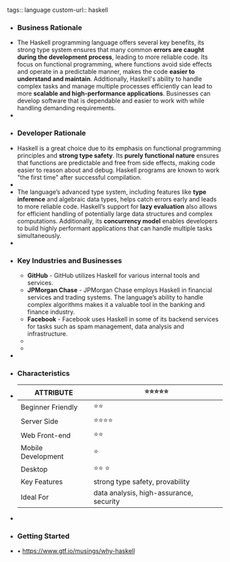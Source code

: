 tags:: language
custom-url:: haskell

- ### Business Rationale
- The Haskell programming language offers several key benefits, its strong type system ensures that many common **errors are caught during the development process**, leading to more reliable code. Its focus on functional programming, where functions avoid side effects and operate in a predictable manner, makes the code **easier to understand and maintain**. Additionally, Haskell's ability to handle complex tasks and manage multiple processes efficiently can lead to more **scalable and high-performance applications**.  Businesses can develop software that is dependable and easier to work with while handling demanding requirements.
-
- ### Developer Rationale
- Haskell is a great choice due to its emphasis on functional programming principles and **strong type safety**. Its **purely functional nature** ensures that functions are predictable and free from side effects, making code easier to reason about and debug.  Haskell programs are known to work "the first time" after successful compilation.
-
- The language’s advanced type system, including features like **type inference** and algebraic data types, helps catch errors early and leads to more reliable code. Haskell’s support for **lazy evaluation** also allows for efficient handling of potentially large data structures and complex computations. Additionally, its **concurrency model** enables developers to build highly performant applications that can handle multiple tasks simultaneously.
-
- ### Key Industries and Businesses
	- **GitHub** - GitHub utilizes Haskell for various internal tools and services.
	- **JPMorgan Chase** - JPMorgan Chase employs Haskell in financial services and trading systems. The language’s ability to handle complex algorithms makes it a valuable tool in the banking and finance industry.
	- **Facebook** - Facebook uses Haskell in some of its backend services for tasks such as spam management, data analysis and infrastructure.
	-
	-
-
- ### Characteristics
- | **ATTRIBUTE**          | ⭐⭐⭐⭐⭐                          |
  |--------------------|--------------------------------|
  | Beginner Friendly  | ⭐⭐                            |
  | Server Side        | ⭐⭐⭐⭐                           |
  | Web Front-end      | ⭐⭐                            |
  | Mobile Development | ⭐                              |
  | Desktop            | ⭐⭐ ⭐                          |
  | Key Features       | strong type safety, provability |
  | Ideal For          | data analysis, high-assurance, security |
-
- ### Getting Started
- • https://www.gtf.io/musings/why-haskell